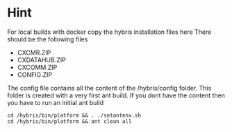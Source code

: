 # Hint
For local builds with docker copy the hybris installation files here
There should be the following files
- CXCMR.ZIP
- CXDATAHUB.ZIP
- CXCOMM.ZIP
- CONFIG.ZIP


The config file contains all the content of the /hybris/config folder. This folder is created with a very first ant build. 
If you dont have the content then you have to run an initial ant build 
```
cd /hybris/bin/platform && . ./setantenv.sh
cd /hybris/bin/platform && ant clean all
```